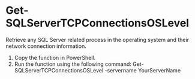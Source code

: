 # Get-SQLServerTCPConnectionsOSLevel
Retrieve any SQL Server related process in the operating system and their network connection information.
1. Copy the function in PowerShell.
2. Run the function using the following command: Get-SQLServerTCPConnectionsOSLevel -servername YourServerName
